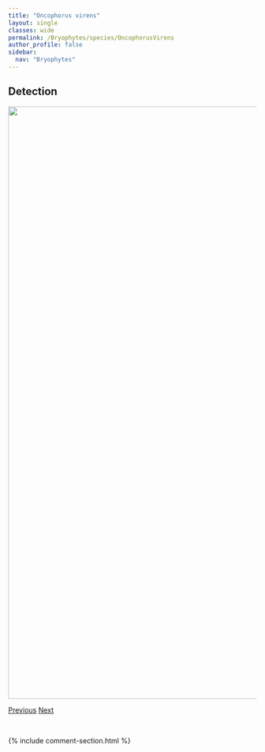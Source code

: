 ```yaml
---
title: "Oncophorus virens"
layout: single
classes: wide
permalink: /Bryophytes/species/OncophorusVirens
author_profile: false
sidebar:
  nav: "Bryophytes"
---
```


<h2>Detection</h2>

<a href="https://drive.google.com/uc?export=view&id=1I5Q5ExeXoAapdiZWfeAHQt9ILeXNCRv3">
<img src="https://drive.google.com/uc?export=view&id=1I5Q5ExeXoAapdiZWfeAHQt9ILeXNCRv3" height = "1200" width = "800">
</a>


<a href="/DevelopmentWebsite/Bryophytes/species/OdontoschismaDenudatum" class="pagination--pager" title="Odontoschisma denudatum">Previous</a> <a href="/DevelopmentWebsite/Bryophytes/species/OncophorusWahlenbergii" class="pagination--pager" title="Oncophorus wahlenbergii">Next</a>

<p>&nbsp;</p>

{% include comment-section.html %}
